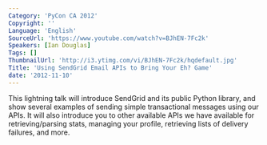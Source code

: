 ```yaml
---
Category: 'PyCon CA 2012'
Copyright: ''
Language: 'English'
SourceUrl: 'https://www.youtube.com/watch?v=BJhEN-7Fc2k'
Speakers: [Ian Douglas]
Tags: []
ThumbnailUrl: 'http://i3.ytimg.com/vi/BJhEN-7Fc2k/hqdefault.jpg'
Title: 'Using SendGrid Email APIs to Bring Your Eh? Game'
date: '2012-11-10'
---
```

This lightning talk will introduce SendGrid and its public Python library, and
show several examples of sending simple transactional messages using our APIs.
It will also introduce you to other available APIs we have available for
retrieving/parsing stats, managing your profile, retrieving lists of delivery
failures, and more.

